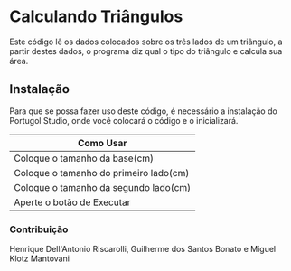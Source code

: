 # Calculando Triângulos

  Este código lê os dados colocados sobre os três lados de um triângulo, a partir destes dados, o programa diz qual o tipo do triângulo e calcula sua área.

## Instalação

  Para que se possa fazer uso deste código, é necessário a instalação do Portugol Studio, onde você colocará o código e o inicializará.

  |Como Usar|
  |-------------|
  |Coloque o tamanho da base(cm)|
  |Coloque o tamanho do primeiro lado(cm)|
  |Coloque o tamanho da segundo lado(cm)|
  |Aperte o botão de Executar|
  
### Contribuição

  Henrique Dell'Antonio Riscarolli, Guilherme dos Santos Bonato e Miguel Klotz Mantovani

